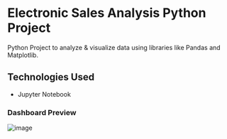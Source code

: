 # Electronic Sales Analysis Python Project
Python Project to analyze & visualize data using libraries like Pandas and Matplotlib.

## Technologies Used
* Jupyter Notebook

### Dashboard Preview
![image](https://github.com/princedagar71/Electronic-Sales-Analysis-Python-Project/assets/34060348/bbdddb09-6ef1-4957-8cba-864321d0d4b3)
